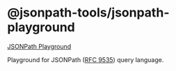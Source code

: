 # @jsonpath-tools/jsonpath-playground

[JSONPath Playground](https://jsonpath-playground.pages.dev)

Playground for JSONPath ([RFC 9535](https://datatracker.ietf.org/doc/rfc9535/)) query language.